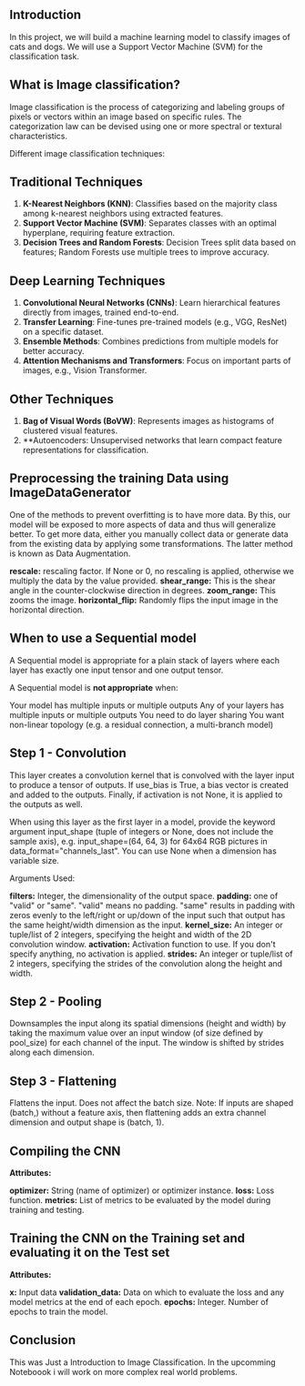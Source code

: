 ## Introduction
In this project, we will build a machine learning model to classify images of cats and dogs. We will use a Support Vector Machine (SVM) for the classification task.

## What is Image classification?
Image classification is the process of categorizing and labeling groups of pixels or vectors within an image based on specific rules. The categorization law can be devised using one or more spectral or textural characteristics.

Different image classification techniques:

## Traditional Techniques

1. **K-Nearest Neighbors (KNN)**: Classifies based on the majority class among k-nearest neighbors using extracted features.
2. **Support Vector Machine (SVM)**: Separates classes with an optimal hyperplane, requiring feature extraction.
3. **Decision Trees and Random Forests**: Decision Trees split data based on features; Random Forests use multiple trees to improve accuracy.

## Deep Learning Techniques

1. **Convolutional Neural Networks (CNNs)**: Learn hierarchical features directly from images, trained end-to-end.
2. **Transfer Learning**: Fine-tunes pre-trained models (e.g., VGG, ResNet) on a specific dataset.
3. **Ensemble Methods**: Combines predictions from multiple models for better accuracy.
4. **Attention Mechanisms and Transformers**: Focus on important parts of images, e.g., Vision Transformer.

## Other Techniques

1. **Bag of Visual Words (BoVW)**: Represents images as histograms of clustered visual features.
2. **Autoencoders: Unsupervised networks that learn compact feature representations for classification.

## Preprocessing the training Data using ImageDataGenerator
One of the methods to prevent overfitting is to have more data. By this, our model will be exposed to more aspects of data and thus will generalize better. To get more data, either you manually collect data or generate data from the existing data by applying some transformations. The latter method is known as Data Augmentation.

**rescale:** rescaling factor. If None or 0, no rescaling is applied, otherwise we multiply the data by the value provided.
**shear_range:** This is the shear angle in the counter-clockwise direction in degrees.
**zoom_range:** This zooms the image.
**horizontal_flip:** Randomly flips the input image in the horizontal direction.

## When to use a Sequential model
A Sequential model is appropriate for a plain stack of layers where each layer has exactly one input tensor and one output tensor.

A Sequential model is **not appropriate** when:

Your model has multiple inputs or multiple outputs
Any of your layers has multiple inputs or multiple outputs
You need to do layer sharing
You want non-linear topology (e.g. a residual connection, a multi-branch model)

## Step 1 - Convolution
This layer creates a convolution kernel that is convolved with the layer input to produce a tensor of outputs. If use_bias is True, a bias vector is created and added to the outputs. Finally, if activation is not None, it is applied to the outputs as well.

When using this layer as the first layer in a model, provide the keyword argument input_shape (tuple of integers or None, does not include the sample axis), e.g. input_shape=(64, 64, 3) for 64x64 RGB pictures in data_format="channels_last". You can use None when a dimension has variable size.

Arguments Used:

**filters:** Integer, the dimensionality of the output space.
**padding:** one of "valid" or "same". "valid" means no padding. "same" results in padding with zeros evenly to the left/right or up/down of the input such that output has the same height/width dimension as the input.
**kernel_size:** An integer or tuple/list of 2 integers, specifying the height and width of the 2D convolution window.
**activation:** Activation function to use. If you don't specify anything, no activation is applied.
**strides:** An integer or tuple/list of 2 integers, specifying the strides of the convolution along the height and width.

## Step 2 - Pooling
Downsamples the input along its spatial dimensions (height and width) by taking the maximum value over an input window (of size defined by pool_size) for each channel of the input.
The window is shifted by strides along each dimension.

## Step 3 - Flattening
Flattens the input. Does not affect the batch size.
Note: If inputs are shaped (batch,) without a feature axis, then flattening adds an extra channel dimension and output shape is (batch, 1).

## Compiling the CNN
**Attributes:**

**optimizer:** String (name of optimizer) or optimizer instance.
**loss:** Loss function.
**metrics:** List of metrics to be evaluated by the model during training and testing.

## Training the CNN on the Training set and evaluating it on the Test set
**Attributes:**

**x:** Input data
**validation_data:** Data on which to evaluate the loss and any model metrics at the end of each epoch.
**epochs:** Integer. Number of epochs to train the model.

## Conclusion
This was Just a Introduction to Image Classification. In the upcomming Noteboook i will work on more complex real world problems.
